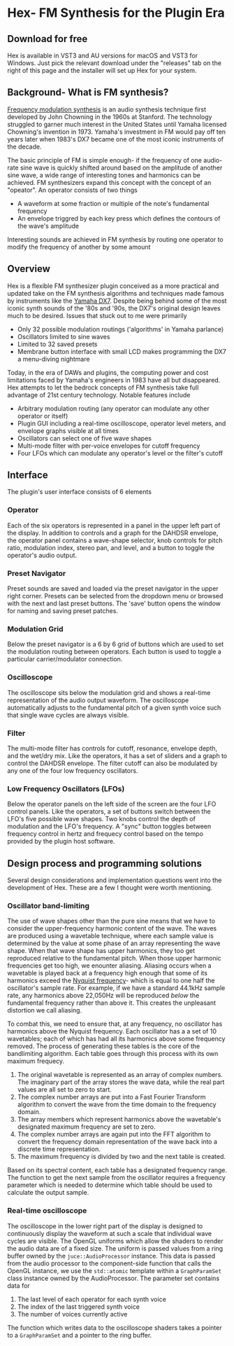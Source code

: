 # Hex- FM Synthesis for the Plugin Era

## Download for free

Hex is available in VST3 and AU versions for macOS and VST3 for Windows. Just pick the relevant download under the "releases" tab on the right of this page and the installer will set up Hex for your system.

## Background- What is FM synthesis?

[Frequency modulation synthesis](https://en.wikipedia.org/wiki/Frequency_modulation_synthesis) is an audio synthesis technique first developed by John Chowning in the 1960s at Stanford. The technology struggled to garner much interest in the United States until Yamaha licensed Chowning's invention in 1973.
Yamaha's investment in FM would pay off ten years later when 1983's DX7 became one of the most iconic instruments of the decade.

The basic principle of FM is simple enough- if the frequency of one audio-rate sine wave is quickly shifted around based on the amplitude of another sine wave, a wide range of interesting tones and harmonics can be achieved. FM synthesizers expand this concept with the concept of an "opeator". An operator consists of two things

- A waveform at some fraction or multiple of the note's fundamental frequency
- An envelope triggred by each key press which defines the contours of the wave's amplitude
  
Interesting sounds are achieved in FM synthesis by routing one operator to modify the frequency of another by some amount

## Overview

Hex is a flexible FM synthesizer plugin conceived as a more practical and updated take on the FM synthesis algorithms and techniques made famous by instruments like the [Yamaha DX7](https://en.wikipedia.org/wiki/Yamaha_DX7). Despite being behind some of the most iconic synth sounds of the '80s and '90s, the DX7's original design leaves much to be desired. Issues that stuck out to me were primarily

- Only 32 possible modulation routings ('algorithms' in Yamaha parlance)
- Oscillators limited to sine waves
- Limited to 32 saved presets
- Membrane button interface with small LCD makes programming the DX7 a menu-diving nightmare

Today, in the era of DAWs and plugins, the computing power and cost limitations faced by Yamaha's engineers in 1983 have all but disappeared. Hex attempts to let the bedrock concepts of FM synthesis take full advantage of 21st century technology. Notable features include

- Arbitrary modulation routing (any operator can modulate any other operator or itself)
- Plugin GUI including a real-time oscilloscope, operator level meters, and envelope graphs visible at all times
- Oscillators can select one of five wave shapes
- Multi-mode filter with per-voice envelopes for cutoff frequency
- Four LFOs which can modulate any operator's level or the filter's cutoff

## Interface

The plugin's user interface consists of 6 elements

### Operator

Each of the six operators is represented in a panel in the upper left part of the display. In addition to controls and a graph for the DAHDSR envelope, the operator panel contains a wave-shape selector, knob controls for pitch ratio, modulation index, stereo pan, and level, and a button to toggle the operator's audio output.

### Preset Navigator

Preset sounds are saved and loaded via the preset navigator in the upper right corner. Presets can be selected from the dropdown menu or browsed with the next and last preset buttons. The 'save' button opens the window for naming and saving preset patches.

### Modulation Grid

Below the preset navigator is a 6 by 6 grid of buttons which are used to set the modulation routing between operators. Each button is used to toggle a particular carrier/modulator connection.

### Oscilloscope

The oscilloscope sits below the modulation grid and shows a real-time representation of the audio output waveform. The oscilloscope automatically adjusts to the fundamental pitch of a given synth voice such that single wave cycles are always visible.

### Filter

The multi-mode filter has controls for cutoff, resonance, envelope depth, and the wet/dry mix. Like the operators, it has a set of sliders and a graph to control the DAHDSR envelope. The filter cutoff can also be modulated by any one of the four low frequency oscillators.

### Low Frequency Oscillators (LFOs)

Below the operator panels on the left side of the screen are the four LFO control panels. Like the operators, a set of buttons switch between the LFO's five possible wave shapes. Two knobs control the depth of modulation and the LFO's frequency. A "sync" button toggles between frequency control in hertz and frequecy control based on the tempo provided by the plugin host software.

## Design process and programming solutions

Several design considerations and implementation questions went into the development of Hex. These are a few I thought were worth mentioning.

### Oscillator band-limiting

The use of wave shapes other than the pure sine means that we have to consider the upper-frequency harmonic content of the wave. The waves are produced using a wavetable technique, where each sample value is determined by the value at some phase of an array representing the wave shape. When that wave shape has upper harmonics, they too get reproduced relative to the fundamental pitch. When those upper harmonic frequencies get too high, we enounter aliasing. Aliasing occurs when a wavetable is played back at a frequency high enough that some of its harmonics exceed the [Nyquist frequency](https://en.wikipedia.org/wiki/Nyquist_frequency)- which is equal to one half the oscillator's sample rate. For example, if we have a standard 44.1kHz sample rate, any harmonics above 22,050Hz will be reproduced *below* the fundamental frequency rather than above it. This creates the unpleasant distortion we call aliasing.

To combat this, we need to ensure that, at any frequency, no oscillator has harmonics above the Nyquist frequency. Each oscillator has a a set of 10 wavetables; each of which has had all its harmonics above some frequency removed.
The process of generating these tables is the core of the bandlimiting algorithm. Each table goes through this process with its own maximum frequecy.

1. The original wavetable is represented as an array of complex numbers. The imaginary part of the array stores the wave data, while the real part values are all set to zero to start.
2. The complex number arrays are put into a Fast Fourier Transform algorithm to convert the wave from the time domain to the frequency domain.
3. The array members which represent harmonics above the wavetable's designated maximum frequency are set to zero.
4. The complex number arrays are again put into the FFT algorithm to convert the frequency domain representation of the wave back into a discrete time representation.
5. The maximum frequency is divided by two and the next table is created.

Based on its spectral content, each table has a designated frequency range. The function to get the next sample from the oscillator requires a frequency parameter which is needed to determine which table should be used to calculate the output sample.

### Real-time oscilloscope

The oscilloscope in the lower right part of the display is designed to continuously display the waveform at such a scale that individual wave cycles are visible. The OpenGL uniforms which allow the shaders to render the audio data are of a fixed size. The uniform is passed values from a ring buffer owned by the `juce::AudioProcessor` instance. This data is passed from the audio processor to the component-side function that calls the OpenGL instance, we use the `std::atomic` template within a `GraphParamSet` class instance owned by the AudioProcessor. The parameter set contains data for

1. The last level of each operator for each synth voice
2. The index of the last triggered synth voice
3. The number of voices currently active

The function which writes data to the oscilloscope shaders takes a pointer to a `GraphParamSet` and a pointer to the ring buffer.
